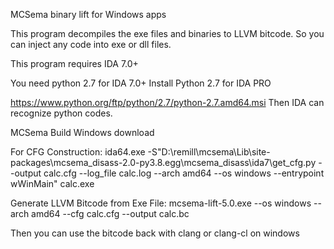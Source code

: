 MCSema binary lift for Windows apps

This program decompiles the exe files and binaries to LLVM bitcode.
So you can inject any code into exe or dll files.

This program requires 
IDA 7.0+

You need python 2.7 for IDA 7.0+
Install Python 2.7 for IDA PRO

https://www.python.org/ftp/python/2.7/python-2.7.amd64.msi
Then IDA can recognize python codes.



MCSema Build Windows download

For CFG Construction:
ida64.exe -S"D:\remill\mcsema\Lib\site-packages\mcsema_disass-2.0-py3.8.egg\mcsema_disass\ida7\get_cfg.py --output calc.cfg --log_file calc.log --arch amd64 --os windows --entrypoint wWinMain" calc.exe

Generate LLVM Bitcode from Exe File:
mcsema-lift-5.0.exe --os windows --arch amd64 --cfg calc.cfg --output calc.bc

Then you can use the bitcode back with clang or clang-cl on windows

